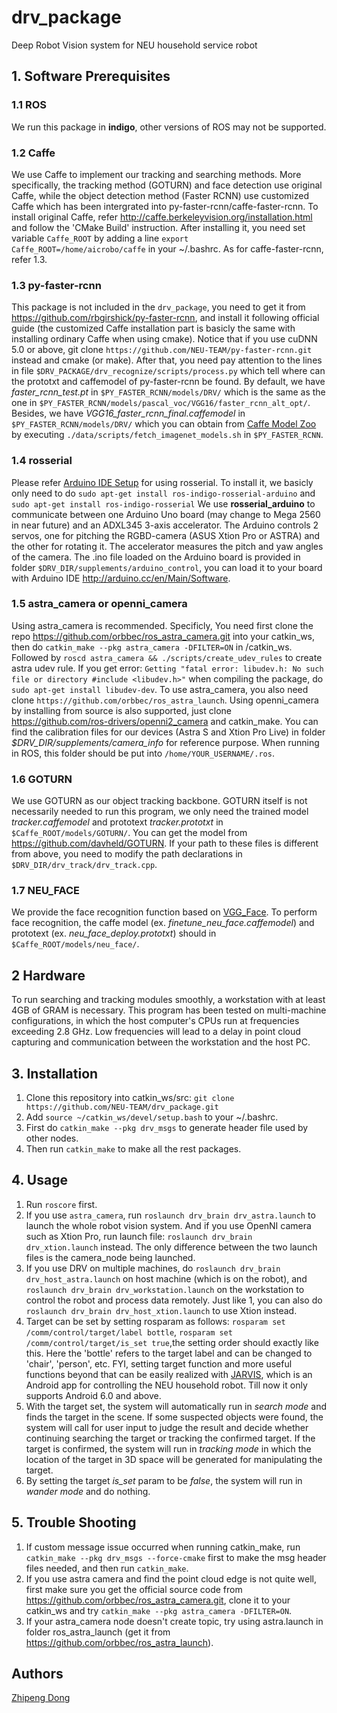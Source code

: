 # drv_package
Deep Robot Vision system for NEU household service robot

## 1. Software Prerequisites
### 1.1 ROS
We run this package in **indigo**, other versions of ROS may not be supported.

### 1.2 Caffe
We use Caffe to implement our tracking and searching methods. More specifically, the tracking method (GOTURN) and face detection use original Caffe, while the object detection method (Faster RCNN) use customized Caffe which has been intergrated into py-faster-rcnn/caffe-faster-rcnn. 
To install original Caffe, refer <http://caffe.berkeleyvision.org/installation.html> and follow the 'CMake Build' instruction. After installing it, you need set variable `Caffe_ROOT` by adding a line `export Caffe_ROOT=/home/aicrobo/caffe` in your ~/.bashrc. As for caffe-faster-rcnn, refer 1.3.

### 1.3 py-faster-rcnn
This package is not included in the `drv_package`, you need to get it from <https://github.com/rbgirshick/py-faster-rcnn>, and install it following official guide (the customized Caffe installation part is basicly the same with installing ordinary Caffe when using cmake). Notice that if you use cuDNN 5.0 or above, git clone `https://github.com/NEU-TEAM/py-faster-rcnn.git` instead and cmake (or make). After that, you need pay attention to the lines in file `$DRV_PACKAGE/drv_recognize/scripts/process.py` which tell where can the prototxt and caffemodel of py-faster-rcnn be found. By default, we have *faster_rcnn_test.pt* in `$PY_FASTER_RCNN/models/DRV/` which is the same as the one in `$PY_FASTER_RCNN/models/pascal_voc/VGG16/faster_rcnn_alt_opt/`. Besides, we have *VGG16_faster_rcnn_final.caffemodel* in `$PY_FASTER_RCNN/models/DRV/` which you can obtain from [Caffe Model Zoo](https://github.com/BVLC/caffe/wiki/Model-Zoo) by executing `./data/scripts/fetch_imagenet_models.sh` in `$PY_FASTER_RCNN`.

### 1.4 rosserial
Please refer [Arduino IDE Setup](http://wiki.ros.org/rosserial_arduino/Tutorials/Arduino%20IDE%20Setup) for using rosserial. To install it, we basicly only need to do `sudo apt-get install ros-indigo-rosserial-arduino` and `sudo apt-get install ros-indigo-rosserial` We use **rosserial_arduino** to communicate between one Arduino Uno board (may change to Mega 2560 in near future) and an ADXL345 3-axis accelerator. The Arduino controls 2 servos, one for pitching the RGBD-camera (ASUS Xtion Pro or ASTRA) and the other for rotating it. The accelerator measures the pitch and yaw angles of the camera. The .ino file loaded on the Arduino board is provided in folder `$DRV_DIR/supplements/arduino_control`, you can load it to your board with Arduino IDE <http://arduino.cc/en/Main/Software>.

### 1.5 astra_camera or openni_camera
Using astra_camera is recommended. Specificly, You need first clone the repo https://github.com/orbbec/ros_astra_camera.git into your catkin_ws, then do `catkin_make --pkg astra_camera -DFILTER=ON` in /catkin_ws. Followed by `roscd astra_camera && ./scripts/create_udev_rules` to create astra udev rule. If you get error: `Getting "fatal error: libudev.h: No such file or directory #include <libudev.h>"` when compiling the package, do `sudo apt-get install libudev-dev`. To use astra_camera, you also need clone `https://github.com/orbbec/ros_astra_launch`. Using openni_camera by installing from source is also supported, just clone https://github.com/ros-drivers/openni2_camera and catkin_make. You can find the calibration files for our devices (Astra S and Xtion Pro Live) in folder *$DRV_DIR/supplements/camera_info* for reference purpose. When running in ROS, this folder should be put into `/home/YOUR_USERNAME/.ros`.

### 1.6 GOTURN
We use GOTURN as our object tracking backbone. GOTURN itself is not necessarily needed to run this program, we only need the trained model *tracker.caffemodel* and prototext *tracker.prototxt* in `$Caffe_ROOT/models/GOTURN/`. You can get the model from <https://github.com/davheld/GOTURN>. If your path to these files is different from above, you need to modify the path declarations in `$DRV_DIR/drv_track/drv_track.cpp`.

### 1.7 NEU_FACE
We provide the face recognition function based on [VGG_Face](http://www.robots.ox.ac.uk/~vgg/software/vgg_face/). To perform face recognition, the caffe model (ex. *finetune_neu_face.caffemodel*) and prototext (ex. *neu_face_deploy.prototxt*) should in `$Caffe_ROOT/models/neu_face/`.

## 2 Hardware
To run searching and tracking modules smoothly, a workstation with at least 4GB of GRAM is necessary. This program has been tested on multi-machine configurations, in which the host computer's CPUs run at frequencies exceeding 2.8 GHz. Low frequencies will lead to a delay in point cloud capturing and communication between the workstation and the host PC.

## 3. Installation
1. Clone this repository into catkin_ws/src:
`git clone https://github.com/NEU-TEAM/drv_package.git`
2. Add `source ~/catkin_ws/devel/setup.bash` to your ~/.bashrc.
2. First do `catkin_make --pkg drv_msgs` to generate header file used by other nodes.
3. Then run `catkin_make` to make all the rest packages.

## 4. Usage
1. Run `roscore` first.
2. If you use `astra_camera`, run `roslaunch drv_brain drv_astra.launch` to launch the whole robot vision system. And if you use OpenNI camera such as Xtion Pro, run launch file: `roslaunch drv_brain drv_xtion.launch` instead. The only difference between the two launch files is the camera_node being launched.
3. If you use DRV on multiple machines, do `roslaunch drv_brain drv_host_astra.launch` on host machine (which is on the robot), and `roslaunch drv_brain drv_workstation.launch` on the workstation to control the robot and process data remotely. Just like 1, you can also do `roslaunch drv_brain drv_host_xtion.launch` to use Xtion instead.
4. Target can be set by setting rosparam as follows: `rosparam set /comm/control/target/label bottle`, `rosparam set /comm/control/target/is_set true`,the setting order should exactly like this. Here the 'bottle' refers to the target label and can be changed to 'chair', 'person', etc. FYI, setting target function and more useful functions beyond that can be easily realized with [JARVIS](https://github.com/NEU-TEAM/JARVIS), which is an Android app for controlling the NEU household robot. Till now it only supports Android 6.0 and above.
5. With the target set, the system will automatically run in *search mode* and finds the target in the scene. If some suspected objects were found, the system will call for user input to judge the result and decide whether continuing searching the target or tracking the confirmed target. If the target is confirmed, the system will run in *tracking mode* in which the location of the target in 3D space will be generated for manipulating the target.
6. By setting the target *is_set* param to be *false*, the system will run in *wander mode* and do nothing.

## 5. Trouble Shooting
1. If custom message issue occurred when running catkin_make, run `catkin_make --pkg drv_msgs --force-cmake` first to make the msg header files needed, and then run `catkin_make`.
2. If you use astra camera and find the point cloud edge is not quite well, first make sure you get the official source code from <https://github.com/orbbec/ros_astra_camera.git>, clone it to your catkin_ws and try `catkin_make --pkg astra_camera -DFILTER=ON`.
3. If your astra_camera node doesn't create topic, try using astra.launch in folder ros_astra_launch (get it from https://github.com/orbbec/ros_astra_launch).

## Authors
[Zhipeng Dong](https://github.com/DrawZeroPoint)
